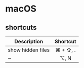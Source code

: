 # macOS

## shortcuts


| Description       | Shortcut      | 
| ----------------- |:-------------:|
| show hidden files | ⌘ + ⇧, .      |
| ~                 | ⌥, N          |
